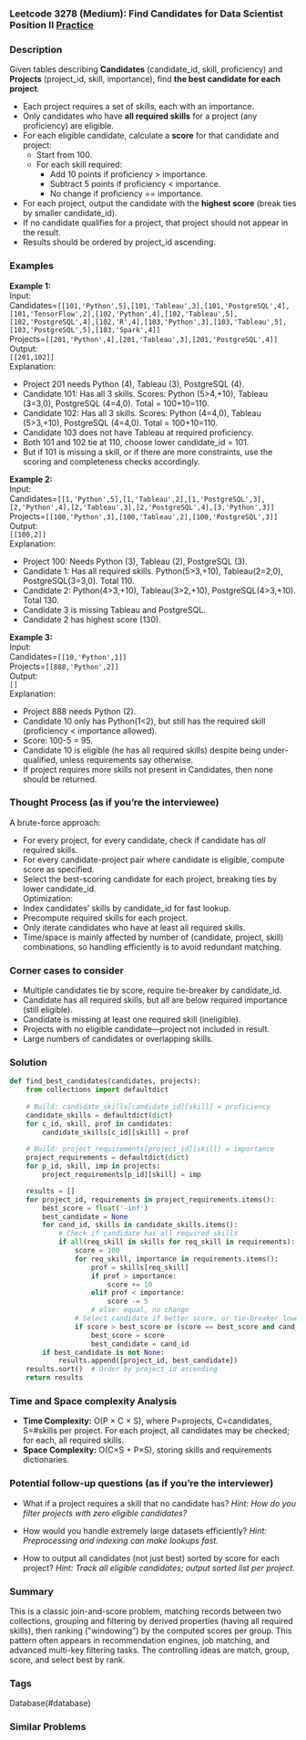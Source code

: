 ### Leetcode 3278 (Medium): Find Candidates for Data Scientist Position II [Practice](https://leetcode.com/problems/find-candidates-for-data-scientist-position-ii)

### Description  
Given tables describing **Candidates** (candidate_id, skill, proficiency) and **Projects** (project_id, skill, importance), find **the best candidate for each project**.  
- Each project requires a set of skills, each with an importance.
- Only candidates who have **all required skills** for a project (any proficiency) are eligible.
- For each eligible candidate, calculate a **score** for that candidate and project:
  - Start from 100.
  - For each skill required:
    - Add 10 points if proficiency > importance.
    - Subtract 5 points if proficiency < importance.
    - No change if proficiency == importance.
- For each project, output the candidate with the **highest score** (break ties by smaller candidate_id).
- If no candidate qualifies for a project, that project should not appear in the result.
- Results should be ordered by project_id ascending.

### Examples  

**Example 1:**  
Input:  
Candidates=`[[101,'Python',5],[101,'Tableau',3],[101,'PostgreSQL',4],[101,'TensorFlow',2],[102,'Python',4],[102,'Tableau',5],[102,'PostgreSQL',4],[102,'R',4],[103,'Python',3],[103,'Tableau',5],[103,'PostgreSQL',5],[103,'Spark',4]]`  
Projects=`[[201,'Python',4],[201,'Tableau',3],[201,'PostgreSQL',4]]`  
Output:  
`[[201,102]]`  
Explanation:  
- Project 201 needs Python (4), Tableau (3), PostgreSQL (4).
- Candidate 101: Has all 3 skills. Scores: Python (5>4,+10), Tableau (3=3,0), PostgreSQL (4=4,0). Total = 100+10=110.
- Candidate 102: Has all 3 skills. Scores: Python (4=4,0), Tableau (5>3,+10), PostgreSQL (4=4,0). Total = 100+10=110.
- Candidate 103 does not have Tableau at required proficiency.
- Both 101 and 102 tie at 110, choose lower candidate_id = 101.
- But if 101 is missing a skill, or if there are more constraints, use the scoring and completeness checks accordingly.

**Example 2:**  
Input:  
Candidates=`[[1,'Python',5],[1,'Tableau',2],[1,'PostgreSQL',3],[2,'Python',4],[2,'Tableau',3],[2,'PostgreSQL',4],[3,'Python',3]]`  
Projects=`[[100,'Python',3],[100,'Tableau',2],[100,'PostgreSQL',3]]`  
Output:  
`[[100,2]]`  
Explanation:  
- Project 100: Needs Python (3), Tableau (2), PostgreSQL (3).
- Candidate 1: Has all required skills. Python(5>3,+10), Tableau(2=2,0), PostgreSQL(3=3,0). Total 110.
- Candidate 2: Python(4>3,+10), Tableau(3>2,+10), PostgreSQL(4>3,+10). Total 130.
- Candidate 3 is missing Tableau and PostgreSQL.
- Candidate 2 has highest score (130).

**Example 3:**  
Input:  
Candidates=`[[10,'Python',1]]`  
Projects=`[[888,'Python',2]]`  
Output:  
`[]`  
Explanation:  
- Project 888 needs Python (2).
- Candidate 10 only has Python(1<2), but still has the required skill (proficiency < importance allowed).
- Score: 100-5 = 95.
- Candidate 10 is eligible (he has all required skills) despite being under-qualified, unless requirements say otherwise.
- If project requires more skills not present in Candidates, then none should be returned.

### Thought Process (as if you’re the interviewee)  
A brute-force approach:  
- For every project, for every candidate, check if candidate has *all* required skills.  
- For every candidate-project pair where candidate is eligible, compute score as specified.  
- Select the best-scoring candidate for each project, breaking ties by lower candidate_id.  
Optimization:  
- Index candidates’ skills by candidate_id for fast lookup.
- Precompute required skills for each project.
- Only iterate candidates who have at least all required skills.
- Time/space is mainly affected by number of (candidate, project, skill) combinations, so handling efficiently is to avoid redundant matching.

### Corner cases to consider  
- Multiple candidates tie by score, require tie-breaker by candidate_id.
- Candidate has all required skills, but all are below required importance (still eligible).
- Candidate is missing at least one required skill (ineligible).
- Projects with no eligible candidate—project not included in result.
- Large numbers of candidates or overlapping skills.

### Solution

```python
def find_best_candidates(candidates, projects):
    from collections import defaultdict
    
    # Build: candidate_skills[candidate_id][skill] = proficiency
    candidate_skills = defaultdict(dict)
    for c_id, skill, prof in candidates:
        candidate_skills[c_id][skill] = prof
        
    # Build: project_requirements[project_id][skill] = importance
    project_requirements = defaultdict(dict)
    for p_id, skill, imp in projects:
        project_requirements[p_id][skill] = imp

    results = []
    for project_id, requirements in project_requirements.items():
        best_score = float('-inf')
        best_candidate = None
        for cand_id, skills in candidate_skills.items():
            # Check if candidate has all required skills
            if all(req_skill in skills for req_skill in requirements):
                score = 100
                for req_skill, importance in requirements.items():
                    prof = skills[req_skill]
                    if prof > importance:
                        score += 10
                    elif prof < importance:
                        score -= 5
                    # else: equal, no change
                # Select candidate if better score, or tie-breaker lower id
                if score > best_score or (score == best_score and cand_id < best_candidate):
                    best_score = score
                    best_candidate = cand_id
        if best_candidate is not None:
            results.append([project_id, best_candidate])
    results.sort()  # Order by project_id ascending
    return results
```

### Time and Space complexity Analysis  

- **Time Complexity:** O(P × C × S), where P=projects, C=candidates, S=#skills per project. For each project, all candidates may be checked; for each, all required skills.
- **Space Complexity:** O(C×S + P×S), storing skills and requirements dictionaries.

### Potential follow-up questions (as if you’re the interviewer)  

- What if a project requires a skill that no candidate has?
  *Hint: How do you filter projects with zero eligible candidates?*

- How would you handle extremely large datasets efficiently?
  *Hint: Preprocessing and indexing can make lookups fast.*

- How to output all candidates (not just best) sorted by score for each project?
  *Hint: Track all eligible candidates; output sorted list per project.*

### Summary
This is a classic join-and-score problem, matching records between two collections, grouping and filtering by derived properties (having all required skills), then ranking ("windowing") by the computed scores per group. This pattern often appears in recommendation engines, job matching, and advanced multi-key filtering tasks. The controlling ideas are match, group, score, and select best by rank.

### Tags
Database(#database)

### Similar Problems
